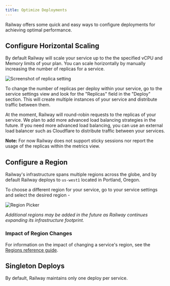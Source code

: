```yaml
---
title: Optimize Deployments
---
```


Railway offers some quick and easy ways to configure deployments for achieving optimal performance.

## Configure Horizontal Scaling

By default Railway will scale your service up to the the specified vCPU and Memory limits of your plan. You can scale horizontally by manually increasing the number of replicas for a service.

<Image src="https://res.cloudinary.com/railway/image/upload/v1684534939/docs/Export-replica_lrtrvs.png"
alt="Screenshot of replica setting"
layout="responsive"
width={800} height={317} quality={100} />


To change the number of replicas per deploy within your service, go to the service settings view and look for the "Replicas" field in the "Deploy" section. This will create multiple instances of your service and distribute traffic between them.

At the moment, Railway will round-robin requests to the replicas of your service. We plan to add more advanced load balancing strategies in the future. If you need more advanced load balancing, you can use an external load balancer such as Cloudflare to distribute traffic between your services.

**Note:** For now Railway does not support sticky sessions nor report the usage of the replicas within the metrics view.

## Configure a Region

<PriorityBoardingBanner />

Railway's infrastructure spans multiple regions across the globe, and by default Railway deploys to `us-west1` located in Portland, Oregon.

To choose a different region for your service, go to your service settings and select the desired region -

<Image
    quality={100}
    width={1359}
    height={651}
    src="https://res.cloudinary.com/railway/image/upload/v1695660846/docs/service_region_picker.png"
    alt="Region Picker"
/>

*Additional regions may be added in the future as Railway continues expanding its infrastructure footprint.*

### Impact of Region Changes

For information on the impact of changing a service's region, see the [Regions reference guide](/reference/deployment-regions).

## Singleton Deploys

By default, Railway maintains only one deploy per service.